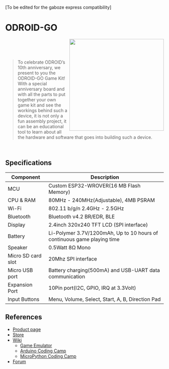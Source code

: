 [To be edited for the gaboze express compatibility]

# ODROID-GO
<img align="right" width="300" height="291" src="https://www.hardkernel.com/main/_Files/prdt/2018/201806/201806120632198417.jpg">
<br />
<br />
<br />

> To celebrate ODROID’s 10th anniversary, we present to you the ODROID-GO Game Kit! With a special anniversary board and with all the parts to put together your own game kit and see the workings behind such a device, it is not only a fun assembly project, it can be an educational tool to learn about all the hardware and software that goes into building such a device.

<br />

## Specifications
|Component            |Description                              |
|---------------------|-----------------------------------------|
| MCU                 | Custom ESP32-WROVER(16 MB Flash Memory) |
| CPU & RAM           | 80MHz - 240MHz(Adjustable), 4MB PSRAM   |
| Wi-Fi               | 802.11 b/g/n 2.4GHz - 2.5GHz            |
| Bluetooth           | Bluetooth v4.2 BR/EDR, BLE              |
| Display             | 2.4inch 320x240 TFT LCD (SPI interface) |
| Battery             | Li-Polymer 3.7V/1200mAh,  Up to 10 hours of continuous game playing time |
| Speaker             | 0.5Watt 8Ω Mono                         |
| Micro SD card slot  | 20Mhz SPI interface                     |
| Micro USB port      | Battery charging(500mA) and USB-UART data communication |
| Expansion Port      | 10Pin port(I2C, GPIO, IRQ at 3.3Volt)   |
| Input Buttons       | Menu, Volume, Select, Start, A, B, Direction Pad |

## References
- [Product page](https://www.hardkernel.com/main/products/prdt_info.php?g_code=G152875062626)
- [Store](https://www.hardkernel.com/main/shop/good_list.php?lang=en)
- [Wiki](https://wiki.odroid.com/odroid_go/odroid_go)
  - [Game Emulator](https://wiki.odroid.com/odroid_go/odroid_go#gbc_nes_and_sms_emulators)
  - [Arduino Coding Camp](https://wiki.odroid.com/odroid_go/odroid_go#arduino)
  - [MicroPython Coding Camp](https://wiki.odroid.com/odroid_go/odroid_go#micropython)
- [Forum](https://forum.odroid.com/viewforum.php?f=157&sid=e9409529c1d6c81b654b7dd32c9a5140)

